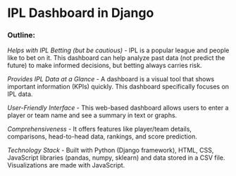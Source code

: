 # IPL Dashboard in Django

### Outline:

*Helps with IPL Betting (but be cautious)* - IPL is a popular league and people like to bet on it. This dashboard can help analyze past data (not predict the future) to make informed decisions, but betting always carries risk.

*Provides IPL Data at a Glance* - A dashboard is a visual tool that shows important information (KPIs) quickly. This dashboard specifically focuses on IPL data.

*User-Friendly Interface* - This web-based dashboard allows users to enter a player or team name and see a summary in text or graphs.

*Comprehensiveness* -  It offers features like player/team details, comparisons, head-to-head data, rankings, and score prediction.

*Technology Stack* - Built with Python (Django framework), HTML, CSS, JavaScript libraries (pandas, numpy, sklearn) and data stored in a CSV file. Visualizations are made with JavaScript.